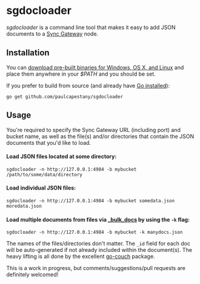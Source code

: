 # sgdocloader
_sgdocloader_ is a command line tool that makes it easy to add JSON documents to a [Sync Gateway](https://github.com/couchbase/sync_gateway/) node.

## Installation
You can [download pre-built binaries for Windows, OS X, and Linux](https://github.com/PaulCapestany/sgdocloader/releases/) and place them anywhere in your _$PATH_ and you should be set.

If you prefer to build from source (and already have [Go installed][dee70c8e]):

  [dee70c8e]: https://golang.org/doc/install "Install Golang"

`go get github.com/paulcapestany/sgdocloader`

## Usage
You're required to specify the Sync Gateway URL (including port) and bucket name, as well as the file(s) and/or directories that contain the JSON documents that you'd like to load.

#### Load JSON files located at some directory:

```shell
sgdocloader -n http://127.0.0.1:4984 -b mybucket /path/to/some/data/directory
```

#### Load individual JSON files:

```shell
sgdocloader -n http://127.0.0.1:4984 -b mybucket somedata.json moredata.json
```

#### Load multiple documents from files via [_bulk_docs][ab2e35d4] by using the `-k` flag:

  [ab2e35d4]: http://developer.couchbase.com/documentation/mobile/1.1.0/develop/references/couchbase-lite/rest-api/database/post-bulk-docs/index.html "_bulk_docs"

```shell
sgdocloader -n http://127.0.0.1:4984 -b mybucket -k manydocs.json
```

The names of the files/directories don't matter. The `_id` field for each doc will be auto-generated if not already included within the document(s). The heavy lifting is all done by the excellent [go-couch](https://github.com/tleyden/go-couch) package.

This is a work in progress, but comments/suggestions/pull requests are definitely welcomed!
